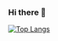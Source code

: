 ### Hi there 👋

[![Top Langs](https://github-readme-stats.vercel.app/api/top-langs/?username=ckstn0777&layout=compact)](https://github.com/anuraghazra/github-readme-stats)
